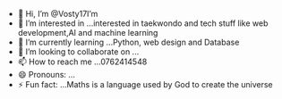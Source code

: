 - 👋 Hi, I’m @Vosty17I’m 
- 👀 I’m interested in ...interested in taekwondo and tech stuff like web development,AI and machine learning 
- 🌱 I’m currently learning ...Python, web design and Database 
- 💞️ I’m looking to collaborate on ...
- 📫 How to reach me ...0762414548
- 😄 Pronouns: ...
- ⚡ Fun fact: ...Maths is a language used by God to create the universe 

<!---
Vosty17/Vosty17 is a ✨ special ✨ repository because its `README.md` (this file) appears on your GitHub profile.
You can click the Preview link to take a look at your changes.
--->
